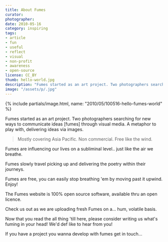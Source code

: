 ```yaml
---
title: About Fumes
curator:
photographer:
date: 2010-05-16
category: inspiring
tags:
- article
- fun
- useful
- reflect
- visual
- non-profit
- awareness
- open-source
license: CC_BY
thumb: hello-world.jpg
description: "Fumes started as an art project. Two photographers searching for new ways to communicate ideas, Fumes, through visual media. A metaphor to play with, delivering ideas via images."
image: "/assets/p/.jpg"
---
```


{% include partials/image.html, name: "2010/05/100516-hello-fumes-world" %}

Fumes started as an art project. Two photographers searching for new ways to communicate ideas [fumes] through visual media. A metaphor to play with, delivering ideas via images.

<blockquote>Mostly covering Asia Pacific. Non commercial. Free like the wind.</blockquote>

Fumes are influencing our lives on a subliminal level.. just like the air we breathe.

Fumes slowly travel picking up and delivering the poetry within their journeys.

Fumes are free, you can easily stop breathing 'em by moving past it upwind. Enjoy!

The Fumes website is 100% open source software, available thru an open licence.

Check us out as we are uploading fresh Fumes on a... hum, volatile basis.

Now that you read the all thing 'till here, please consider writing us what's fuming in your head! We'd def like to hear from you!

If you have a project you wanna develop with fumes get in touch...
